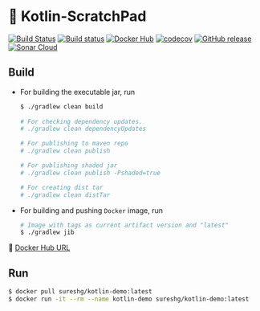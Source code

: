 :wine_glass: Kotlin-ScratchPad
=================
[![Build Status](https://travis-ci.org/sureshg/kotlin-scratchpad.svg?branch=master)](https://travis-ci.org/sureshg/kotlin-scratchpad)
[![Build status](https://ci.appveyor.com/api/projects/status/bryiiki9fdt6vo60?svg=true)](https://ci.appveyor.com/project/sureshg/kotlin-scratchpad)
[![Docker Hub](https://img.shields.io/docker/pulls/sureshg/kotlin-demo.svg?label=Docker%20Hub&logo=docker&style=flat-square)][docker-hub]
[![codecov](https://codecov.io/gh/sureshg/kotlin-scratchpad/branch/master/graph/badge.svg)](https://codecov.io/gh/sureshg/kotlin-scratchpad)
[![GitHub release](https://img.shields.io/github/release/JetBrains/kotlin.svg?style=flat-square&label=Kotlin)](https://github.com/JetBrains/kotlin/releases/latest)
[![Sonar Cloud](https://sonarcloud.io/api/project_badges/measure?project=io.sureshg%3Akotlin-scratchpad&metric=alert_status)](https://sonarcloud.io/dashboard?id=io.sureshg%3Akotlin-scratchpad)

Build 
-----

 - For building the executable jar, run
 
   ```bash
   $ ./gradlew clean build
 
   # For checking dependency updates.
   # ./gradlew clean dependencyUpdates
   
   # For publishing to maven repo
   # ./gradlew clean publish
   
   # For publishing shaded jar
   # ./gradlew clean publish -Pshaded=true
   
   # For creating dist tar
   # ./gradlew clean distTar
   ```
   
 - For building and pushing `Docker` image, run 
   
   ```bash
   # Image with tags as current artifact version and "latest"
   $ ./gradlew jib
   ```
   
 :whale: [Docker Hub URL][docker-hub]

Run
---

```bash
$ docker pull sureshg/kotlin-demo:latest
$ docker run -it --rm --name kotlin-demo sureshg/kotlin-demo:latest
```

<!--- Badges --->
[0]: https://github.com/guenhter/kotlin-unit-testing
[1]: https://github.com/mockito/mockito/wiki/What%27s-new-in-Mockito-2#mock-the-unmockable-opt-in-mocking-of-final-classesmethods
[2]: https://microbadger.com/images/sureshg/kotlin-demo:latest

[install-jdk.sh]: https://github.com/sormuras/sormuras.github.io/blob/master/.travis.yml
[docker-hub]: https://hub.docker.com/r/sureshg/kotlin-demo
[junit5-kotlin]: https://github.com/junit-team/junit5-samples/tree/master/junit5-jupiter-starter-gradle-kotlin
[coda's-common-pom]: https://github.com/codahale/common-pom
[Deps Shield]: https://depshield.sonatype.org/badges/sureshg/kotlin-scratchpad/depshield.svg

<!-- Gradle Kotlin DSL References -->
[10]: https://blog.gradle.org/kotlin-dsl-1.0
[11]: https://github.com/yschimke/okurl/blob/master/build.gradle.kts
[12]: https://docs.gradle.org/current/userguide/publishing_maven.html
[13]: https://docs.gradle.org/current/userguide/signing_plugin.html#signing_plugin
[14]: https://medium.com/@nmauti/sign-and-publish-on-maven-central-a-project-with-the-new-maven-publish-gradle-plugin-22a72a4bfd4b

